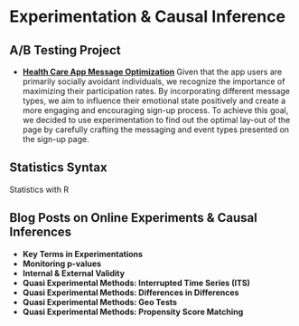 # Experimentation & Causal Inference


## A/B Testing Project

- **[Health Care App Message Optimization](https://github.com/yyklee/social-event-experimentation)**
Given that the app users are primarily socially avoidant individuals, we recognize the importance of maximizing their participation rates. By incorporating different message types, we aim to influence their emotional state positively and create a more engaging and encouraging sign-up process. To achieve this goal, we decided to use experimentation to find out the optimal lay-out of the page by carefully crafting the messaging and event types presented on the sign-up page.

## Statistics Syntax
Statistics with R

## Blog Posts on Online Experiments & Causal Inferences
- **Key Terms in Experimentations**
- **Monitoring p-values**
- **Internal & External Validity**
- **Quasi Experimental Methods: Interrupted Time Series (ITS)** 
- **Quasi Experimental Methods: Differences in Differences**
- **Quasi Experimental Methods: Geo Tests**
- **Quasi Experimental Methods: Propensity Score Matching**
